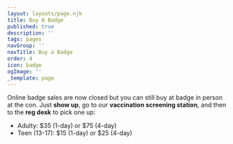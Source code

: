 ```yaml
---
layout: layouts/page.njk
title: Buy A Badge
published: true
description: ''
tags: pages
navGroup: ''
navTitle: Buy a Badge
order: 4
icon: badge
ogImage: ''
_template: page
---
```


Online badge sales are now closed but you can still buy at badge in person at the con. Just **show up**, go to our **vaccination screening station**, and then to the **reg desk** to pick one up:

* Adulty: $35 (1-day) or $75 (4-day)  
* Teen (13-17): $15 (1-day) or $25 (4-day)  

<!--Get a badge for Big Bad Con 2023! If you are buying multiple badges for other people please submit this form more than once.-->
